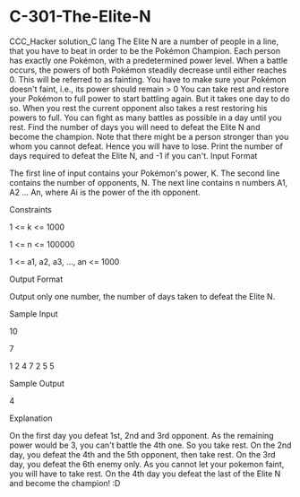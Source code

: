 # C-301-The-Elite-N
CCC_Hacker solution_C lang
The Elite N are a number of people in a line, that you have to beat in order to be the Pokémon Champion.
Each person has exactly one Pokémon, with a predetermined power level.
When a battle occurs, the powers of both Pokémon steadily decrease until either reaches 0. This will be referred to as fainting.
You have to make sure your Pokémon doesn't faint, i.e., its power should remain > 0
You can take rest and restore your Pokémon to full power to start battling again. But it takes one day to do so.
When you rest the current opponent also takes a rest restoring his powers to full.
You can fight as many battles as possible in a day until you rest.
Find the number of days you will need to defeat the Elite N and become the champion.
Note that there might be a person stronger than you whom you cannot defeat. Hence you will have to lose.
Print the number of days required to defeat the Elite N, and -1 if you can't.
Input Format

The first line of input contains your Pokémon's power, K. The second line contains the number of opponents, N. The next line contains n numbers A1, A2 ... An, where Ai is the power of the ith opponent.

Constraints

1 <= k <= 1000

1 <= n <= 100000

1 <= a1, a2, a3, ..., an <= 1000

Output Format

Output only one number, the number of days taken to defeat the Elite N.

Sample Input

10

7

1 2 4 7 2 5 5

Sample Output

4

Explanation

On the first day you defeat 1st, 2nd and 3rd opponent. As the remaining power would be 3, you can't battle the 4th one. So you take rest. On the 2nd day, you defeat the 4th and the 5th opponent, then take rest. On the 3rd day, you defeat the 6th enemy only. As you cannot let your pokemon faint, you will have to take rest. On the 4th day you defeat the last of the Elite N and become the champion! :D
